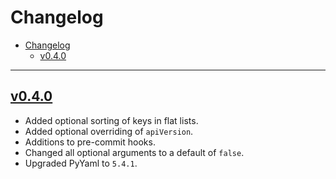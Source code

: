 # Changelog

- [Changelog](#changelog)
  - [v0.4.0](#v040)

---

## [v0.4.0](https://github.com/chicken231/helmizer/releases/tag/v0.4.0)

- Added optional sorting of keys in flat lists.
- Added optional overriding of `apiVersion`.
- Additions to pre-commit hooks.
- Changed all optional arguments to a default of `false`.
- Upgraded PyYaml to `5.4.1`.
